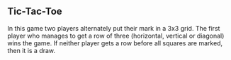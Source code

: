 ## Tic-Tac-Toe

In this game two players alternately put their mark in a 3x3 grid.
The first player who manages to get a row of three (horizontal, vertical or diagonal) wins the game.
If neither player gets a row before all squares are marked, then it is a draw.
